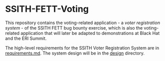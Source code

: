 SSITH-FETT-Voting
===

This repository contains the voting-related application - a _voter
registration system_ - of the SSITH FETT bug bounty exercise, which is
also the voting-related application that will later be adapted to
demonstrations at Black Hat and the ERI Summit.

The high-level requirements for the SSITH Voter Registration System are
in [requirements.md](requirements.md). The system design will be in 
the [design](design) directory.
